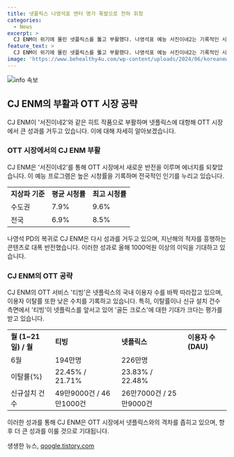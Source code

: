 ```yaml
---
title: 넷플릭스 나영석표 엔터 명가 폭발으로 천하 휘청
categories:
  - News
excerpt: >
  CJ ENM이 위기에 몰린 넷플릭스를 뚫고 부활했다. 나영석표 예능 서진이네2는 기록적인 시청률로 성공했고, OTT에서도 넷플릭스를 추격 중이다. CJ ENM의 티빙은 이탈률이 낮고 신규 설치 건수가 늘어나며 골든 크로스를 이룰 것으로 예측된다. 이는 넷플릭스의 위기를 야기하고 있다.
feature_text: >
  CJ ENM이 위기에 몰린 넷플릭스를 뚫고 부활했다. 나영석표 예능 서진이네2는 기록적인 시청률로 성공했고, OTT에서도 넷플릭스를 추격 중이다. CJ ENM의 티빙은 이탈률이 낮고 신규 설치 건수가 늘어나며 골든 크로스를 이룰 것으로 예측된다. 이는 넷플릭스의 위기를 야기하고 있다.
image: 'https://www.behealthy4u.com/wp-content/uploads/2024/06/koreanews.jpg'
---
```


<p><img src="https://www.behealthy4u.com/wp-content/uploads/2024/06/koreanews.jpg" alt="info 속보" /></p>

<h2 data-ke-size="size26">CJ ENM의 부활과 OTT 시장 공략</h2>

<p data-ke-size="size16">CJ ENM이 '서진이네2'와 같은 히트 작품으로 부활하며 넷플릭스에 대항해 OTT 시장에서 큰 성과를 거두고 있습니다. 이에 대해 자세히 알아보겠습니다.</p>

<h3>OTT 시장에서의 CJ ENM 부활</h3>

<p data-ke-size="size16">CJ ENM은 '서진이네2'를 통해 OTT 시장에서 새로운 반전을 이루며 에너지를 되찾았습니다. 이 예능 프로그램은 높은 시청률을 기록하며 전국적인 인기를 누리고 있습니다.</p>

<table>
  <tr>
    <td><b>지상파 기준</b></td>
    <td><b>평균 시청률</b></td>
    <td><b>최고 시청률</b></td>
  </tr>
  <tr>
    <td>수도권</td>
    <td>7.9%</td>
    <td>9.6%</td>
  </tr>
  <tr>
    <td>전국</td>
    <td>6.9%</td>
    <td>8.5%</td>
  </tr>
</table>

<p data-ke-size="size16">나영석 PD의 복귀로 CJ ENM은 다시 성과를 거두고 있으며, 지난해의 적자를 흥행하는 콘텐츠로 대폭 반전했습니다. 이러한 성과로 올해 1000억원 이상의 이익을 기대하고 있습니다.</p>

<h3>CJ ENM의 OTT 공략</h3>

<p data-ke-size="size16">CJ ENM의 OTT 서비스 '티빙'은 넷플릭스의 국내 이용자 수를 바짝 따라잡고 있으며, 이용자 이탈률 또한 낮은 수치를 기록하고 있습니다. 특히, 이탈률이나 신규 설치 건수 측면에서 '티빙'이 넷플릭스를 앞서고 있어 '골든 크로스'에 대한 기대가 크다는 평가를 받고 있습니다.</p>

<table>
  <tr>
    <td><b>월 (1~21일) / 월</b></td>
    <td><b>티빙</b></td>
    <td><b>넷플릭스</b></td>
    <td><b>이용자 수(DAU)</b></td>
  </tr>
  <tr>
    <td>6월</td>
    <td>194만명</td>
    <td>226만명</td>
  </tr>
  <tr>
    <td>이탈률(%)</td>
    <td>22.45% / 21.71%</td>
    <td>23.83% / 22.48%</td>
  </tr>
  <tr>
    <td>신규설치 건수</td>
    <td>49만9000건 / 46만1000건</td>
    <td>26만7000건 / 25만9000건</td>
  </tr>
</table>

<p data-ke-size="size16">이러한 성과를 통해 CJ ENM은 OTT 시장에서 넷플릭스와의 격차를 좁히고 있으며, 향후 더 큰 성과를 이룰 것으로 기대됩니다.</p>
생생한 뉴스, <a href="https://qoogle.tistory.com" rel="dofollow">qoogle.tistory.com</a>


